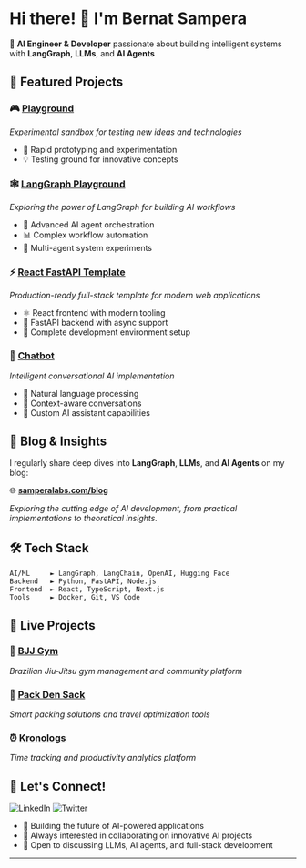 # Hi there! 👋 I'm Bernat Sampera

🤖 **AI Engineer & Developer** passionate about building intelligent systems with **LangGraph**, **LLMs**, and **AI Agents**

## 🚀 Featured Projects

### 🎮 [Playground](https://github.com/bernatsampera/playground)
*Experimental sandbox for testing new ideas and technologies*
- 🧪 Rapid prototyping and experimentation
- 💡 Testing ground for innovative concepts

### 🕸️ [LangGraph Playground](https://github.com/bernatsampera/langgraph-playground)
*Exploring the power of LangGraph for building AI workflows*
- 🔗 Advanced AI agent orchestration
- 📊 Complex workflow automation
- 🧠 Multi-agent system experiments

### ⚡ [React FastAPI Template](https://github.com/bernatsampera/reactfastapitemplate)
*Production-ready full-stack template for modern web applications*
- ⚛️ React frontend with modern tooling
- 🐍 FastAPI backend with async support
- 🔧 Complete development environment setup

### 💬 [Chatbot](https://github.com/bernatsampera/chatbot)
*Intelligent conversational AI implementation*
- 🤖 Natural language processing
- 💭 Context-aware conversations
- 🎯 Custom AI assistant capabilities

## 📝 Blog & Insights

I regularly share deep dives into **LangGraph**, **LLMs**, and **AI Agents** on my blog:

🌐 **[samperalabs.com/blog](https://samperalabs.com/blog)**

*Exploring the cutting edge of AI development, from practical implementations to theoretical insights.*

## 🛠️ Tech Stack

```text
AI/ML     ► LangGraph, LangChain, OpenAI, Hugging Face
Backend   ► Python, FastAPI, Node.js
Frontend  ► React, TypeScript, Next.js
Tools     ► Docker, Git, VS Code
```

## 🌟 Live Projects

### 🥋 [BJJ Gym](https://bjjgym.com)
*Brazilian Jiu-Jitsu gym management and community platform*

### 🎒 [Pack Den Sack](https://packdensack.com)
*Smart packing solutions and travel optimization tools*

### ⏰ [Kronologs](https://kronologs.com)
*Time tracking and productivity analytics platform*

## 🤝 Let's Connect!

[![LinkedIn](https://img.shields.io/badge/LinkedIn-0077B5?style=for-the-badge&logo=linkedin&logoColor=white)](https://www.linkedin.com/in/bernat-sampera-195152107)
[![Twitter](https://img.shields.io/badge/Twitter-1DA1F2?style=for-the-badge&logo=twitter&logoColor=white)](https://x.com/bsampera97)

- 💼 Building the future of AI-powered applications
- 🎯 Always interested in collaborating on innovative AI projects
- 📧 Open to discussing LLMs, AI agents, and full-stack development

---
